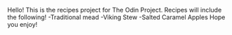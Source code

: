Hello! This is the recipes project for The Odin Project. 
Recipes will include the following!
-Traditional mead
-Viking Stew
-Salted Caramel Apples
Hope you enjoy!
